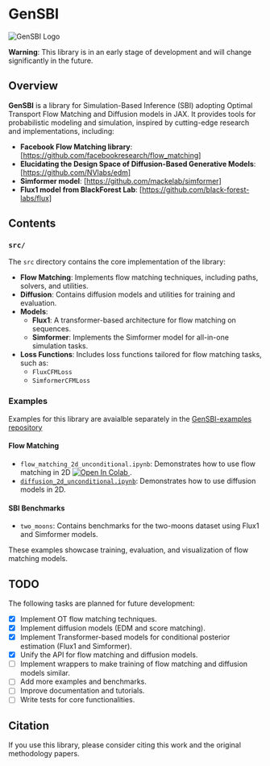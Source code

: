 # GenSBI
![GenSBI Logo](docs/img/logo.png)

**Warning**: This library is in an early stage of development and will change significantly in the future.

## Overview

**GenSBI** is a library for Simulation-Based Inference (SBI) adopting Optimal Transport Flow Matching and Diffusion models in JAX. It provides tools for probabilistic modeling and simulation, inspired by cutting-edge research and implementations, including:

- **Facebook Flow Matching library**: [https://github.com/facebookresearch/flow_matching]
- **Elucidating the Design Space of Diffusion-Based Generative Models**: [https://github.com/NVlabs/edm]
- **Simformer model**: [https://github.com/mackelab/simformer]
- **Flux1 model from BlackForest Lab**: [https://github.com/black-forest-labs/flux]

## Contents

### `src/`
The `src` directory contains the core implementation of the library:

- **Flow Matching**: Implements flow matching techniques, including paths, solvers, and utilities.
- **Diffusion**: Contains diffusion models and utilities for training and evaluation.
- **Models**:
  - **Flux1**: A transformer-based architecture for flow matching on sequences.
  - **Simformer**: Implements the Simformer model for all-in-one simulation tasks.
- **Loss Functions**: Includes loss functions tailored for flow matching tasks, such as:
  - `FluxCFMLoss`
  - `SimformerCFMLoss`

### Examples
Examples for this library are avaialble separately in the [GenSBI-examples repository](https://github.com/aurelio-amerio/GenSBI-examples)

#### Flow Matching
- `flow_matching_2d_unconditional.ipynb`: Demonstrates how to use flow matching in 2D <a target="_blank" href="https://colab.research.google.com/github/aurelio-amerio/GenSBI-examples/blob/main/examples/flow_matching_2d_unconditional.ipynb">
  <img src="https://colab.research.google.com/assets/colab-badge.svg" alt="Open In Colab"/>
</a>. 
- [`diffusion_2d_unconditional.ipynb`](https://github.com/aurelio-amerio/GenSBI-examples/blob/main/examples/diffusion_2d_unconditional.ipynb): Demonstrates how to use diffusion models in 2D.

#### SBI Benchmarks
- `two_moons`: Contains benchmarks for the two-moons dataset using Flux1 and Simformer models.

These examples showcase training, evaluation, and visualization of flow matching models.

## TODO

The following tasks are planned for future development:

- [x] Implement OT flow matching techniques.
- [x] Implement diffusion models (EDM and score matching).
- [x] Implement Transformer-based models for conditional posterior estimation (Flux1 and Simformer).
- [x] Unify the API for flow matching and diffusion models.
- [ ] Implement wrappers to make training of flow matching and diffusion models similar.
- [ ] Add more examples and benchmarks.
- [ ] Improve documentation and tutorials.
- [ ] Write tests for core functionalities.

## Citation

If you use this library, please consider citing this work and the original methodology papers.

